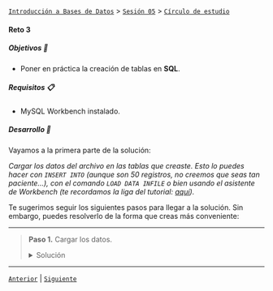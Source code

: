 [`Introducción a Bases de Datos`](../../../README.md) > [`Sesión 05`](../../README.md) > [`Círculo de estudio`](../README.md)

#### Reto 3

##### Objetivos 🎯

- Poner en práctica la creación de tablas en **SQL**.

##### Requisitos 📋

- MySQL Workbench instalado.

##### Desarrollo 🚀

Vayamos a la primera parte de la solución: 

*Cargar los datos del archivo en las tablas que creaste. Esto lo puedes hacer con `INSERT INTO` (aunque son 50 registros, no creemos que seas tan paciente...), con el comando `LOAD DATA INFILE` o bien usando el asistente de Workbench (te recordamos la liga del tutorial: [aquí](https://dev.mysql.com/doc/workbench/en/wb-admin-export-import-table.html)).*

Te sugerimos seguir los siguientes pasos para llegar a la solución. Sin embargo, puedes resolverlo de la forma que creas más conveniente:

---
> **Paso 1.** Cargar los datos.
>
> <details><summary>Solución</summary>
>
> Para cargar los datos usaremos el Wizard. Sigue los siguientes pasos:
>
> 1. Guardar cada hoja como un archivo CSV. Para ello vamos a `Archivo` > `Exportar` y seleccionamos *Descargar esta hoja como CSV*. Si no te sale esa opción esto dependerá de la versión del software para manejar hojas de cálculo. Pregunta a **ChatGPT** o a tu experata o experto.
>
>   Te dejamos los archivos por cualquier cosa:
>
>    - [Alumnos.csv](../../archivos/Alumnos.csv)
>    - [Tareas.csv](../../archivos/Tareas.csv)
>    - [Examenes.csv](../../archivos/Examenes.csv)
>
> 2. Te mostraremos cómo cargar el archivo `Alumnos.csv` y te dejaremos a ti cargar los otros. En el listado de bases de datos que muestra Workbench
>
>    ![img](../../imagenes/img12.png)
> 
>   da clic derecho en el nombre de tu base y selecciona `Table Data Import Wizard`
> </details>
---

[`Anterior`](../reto02/README.md) | [`Siguiente`](../reto03/README.md)
